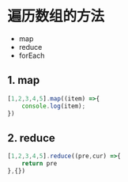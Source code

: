 # 遍历数组的方法

- map
- reduce
- forEach


## 1. map
```js
[1,2,3,4,5].map((item) =>{
    console.log(item);
})
```

## 2. reduce

```js
[1,2,3,4,5].reduce((pre,cur) =>{
    return pre
},{})
```